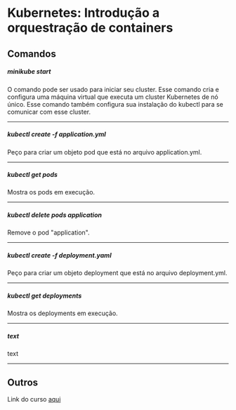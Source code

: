 # Kubernetes: Introdução a orquestração de containers
## Comandos
##### minikube start
O comando pode ser usado para iniciar seu cluster. Esse comando cria e configura uma máquina virtual que executa um cluster Kubernetes de nó único. Esse comando também configura sua instalação do kubectl para se comunicar com esse cluster.

---

##### kubectl create -f application.yml
Peço para criar um objeto pod que está no arquivo application.yml.

---

##### kubectl get pods
Mostra os pods em execução.

---

##### kubectl delete pods application
Remove o pod "application".

---

##### kubectl create -f deployment.yaml
Peço para criar um objeto deployment que está no arquivo deployment.yml.


---

##### kubectl get deployments
Mostra os deployments em execução.

---

##### text
text

---

## Outros
Link do curso [aqui](wee)
